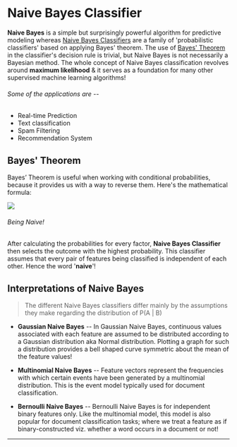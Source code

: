 # Naive Bayes Classifier

**Naive Bayes** is a simple but surprisingly powerful algorithm for predictive modeling whereas [Naive Bayes Classifiers][1] are a family of 'probabilistic classifiers' based on applying Bayes' theorem. The use of [Bayes' Theorem][2] in the classifier's decision rule is trivial, but Naive Bayes is not necessarily a Bayesian method. The whole concept of Naive Bayes classification revolves around **maximum likelihood** & it serves as a foundation for many other supervised machine learning algorithms!

###### Some of the applications are --

- Real-time Prediction
- Text classification
- Spam Filtering
- Recommendation System

## Bayes' Theorem

Bayes’ Theorem is useful when working with conditional probabilities, because it provides us with a way to reverse them. Here's the mathematical formula:

![](https://i2.wp.com/pbiswas101.files.wordpress.com/2018/08/bayes_theorem1.png?ssl=1&w=200)

###### Being Naive!

After calculating the probabilities for every factor, **Naive Bayes Classifier** then selects the outcome with the highest probability. This classifier assumes that every pair of features being classified is independent of each other. Hence the word '**naive**'!

## Interpretations of Naive Bayes

> The different Naive Bayes classifiers differ mainly by the assumptions they make regarding the distribution of P(A | B)

- **Gaussian Naive Bayes** -- In Gaussian Naive Bayes, continuous values associated with each feature are assumed to be distributed according to a Gaussian distribution aka Normal distribution. Plotting a graph for such a distribution provides a bell shaped curve symmetric about the mean of the feature values!

- **Multinomial Naive Bayes** -- Feature vectors represent the frequencies with which certain events have been generated by a multinomial distribution. This is the event model typically used for document classification.

- **Bernoulli Naive Bayes** -- Bernoulli Naive Bayes is for independent binary features only. Like the multinomial model, this model is also popular for document classification tasks; where we treat a feature as if binary-constructed viz. whether a word occurs in a document or not!

------------

[1]: https://en.wikipedia.org/wiki/Naive_Bayes_classifier
[2]: https://en.wikipedia.org/wiki/Bayes%27_theorem